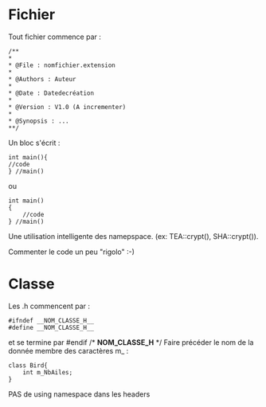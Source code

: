 # Fichier

Tout fichier commence par :

    /**
    *
    * @File : nomfichier.extension
    *
    * @Authors : Auteur
    *
    * @Date : Datedecréation
    *
    * @Version : V1.0 (A incrementer)
    *
    * @Synopsis : ...
    **/

Un bloc s'écrit :

    int main(){
    //code
    } //main()
    
ou

    int main()
    {
        //code
    } //main()
    
Une utilisation intelligente des namepspace. (ex: TEA::crypt(), SHA::crypt()).

Commenter le code un peu "rigolo" :-)
# Classe

Les .h commencent par :

    #ifndef __NOM_CLASSE_H__
    #define __NOM_CLASSE_H__
et se termine par
    #endif /* __NOM_CLASSE_H__ */
Faire précéder le nom de la donnée membre des caractères m_ : 

    class Bird{
        int m_NbAiles;
    }
    
PAS de using namespace dans les headers
